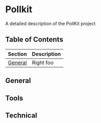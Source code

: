 # Pollkit
A detailed description of the PollKit project

## Table of Contents

| Section  | Description |
| ------------- | ------------- |
| [General](#General) | Right foo |

## General

## Tools

## Technical
